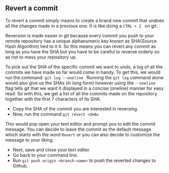 ## Revert a commit 

To revert a commit simply means to create a brand new commit that undoes all 
the changes made in a previous one. It is like doing a ```CTRL + Z ``` on git.

Reversion is made easier in git because every commit you push to your remote repository has a unique alphanumeric key known as SHA(Source Hash Algorithm) tied to it it. 
So this means you can revert any commit as long as you have the SHA but you have to be careful to reverse orderly so as not to mess your repository up.


To pick out the SHA of the specific commit we want to undo, a log of all the commits we have made so far would come in handy.
To get this, we would run the command:
```git log --oneline ```
Running the ```git log``` command alone would also give us the SHAs (in long form) however using the ```--oneline ```
flag tells git that we want it displayed in a concise (oneline) manner for easy read.
So with this, we get a list of all the commits made on the repository together with the first 7 characters of its SHA.

* Copy the SHA of the commit you are interested in reversing.
* Now, run the command ```git revert <SHA>```

This would pop open your text editor and prompt you to edit the commit message.
You can decide to leave the commit as the default message which starts with the word `Revert`
or you can also decide to customize the message to your liking.

* Next, save and close your text editor. 
* Go back to your command line.
* Run ```git push origin <branch-name>``` to push the reverted changes to Github.
 
